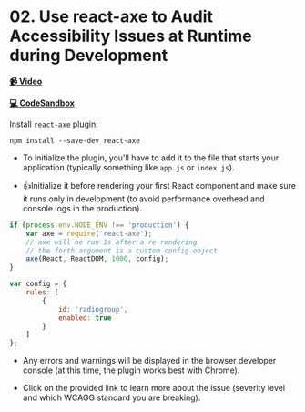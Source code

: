  # 02. Use react-axe to Audit Accessibility Issues at Runtime during Development

**[📹 Video](https://egghead.io/lessons/react-use-react-axe-to-audit-accessibility-issues-at-runtime-during-development)**

**[💻 CodeSandbox](https://codesandbox.io/s/gallant-hugle-4xqre?from-embed)**


Install `react-axe` plugin:

`npm install --save-dev react-axe`

* To initialize the plugin, you'll have to add it to the file that starts your application (typically something like `app.js` or `index.js`).

* 👍Initialize it before rendering your first React component and make sure it runs only in development (to avoid performance overhead and console.logs in the production). 

```js
if (process.env.NODE_ENV !== 'production') {
    var axe = require('react-axe');
    // axe will be run 1s after a re-rendering
    // the forth argument is a custom config object
    axe(React, ReactDOM, 1000, config);
}
```

```js
var config = {
    rules: [
        {
            id: 'radiogroup',
            enabled: true
        }
    ]
};
```
* Any errors and warnings will be displayed in the browser developer console (at this time, the plugin works best with Chrome).

* Click on the provided link to learn more about the issue (severity level and which WCAGG standard you are breaking).
